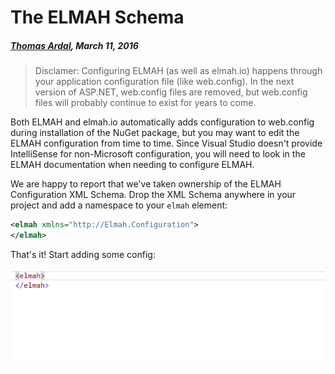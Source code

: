 # The ELMAH Schema

##### [Thomas Ardal](http://elmah.io/about/), March 11, 2016

> Disclamer: Configuring ELMAH (as well as elmah.io) happens through your application configuration file (like web.config). In the next version of ASP.NET, web.config files are removed, but web.config files will probably continue to exist for years to come.

Both ELMAH and elmah.io automatically adds configuration to web.config during installation of the NuGet package, but you may want to edit the ELMAH configuration from time to time. Since Visual Studio doesn't provide IntelliSense for non-Microsoft configuration, you will need to look in the ELMAH documentation when needing to configure ELMAH.

We are happy to report that we've taken ownership of the ELMAH Configuration XML Schema. Drop the XML Schema anywhere in your project and add a namespace to your `elmah` element:

```xml
<elmah xmlns="http://Elmah.Configuration">
</elmah>
```

That's it! Start adding some config:

![IntelliSense in ELMAH config](/images/intellisense.gif)


